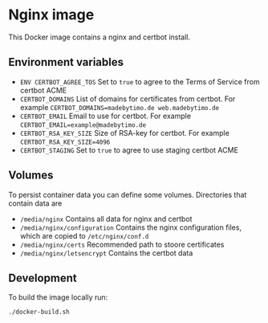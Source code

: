 # Nginx image

This Docker image contains a nginx and certbot install.

## Environment variables

- `ENV CERTBOT_AGREE_TOS`
    Set to `true` to agree to the Terms of Service from certbot ACME
- `CERTBOT_DOMAINS`
    List of domains for certificates from certbot. For example `CERTBOT_DOMAINS=madebytimo.de web.madebytimo.de`
- `CERTBOT_EMAIL`
    Email to use for certbot. For example `CERTBOT_EMAIL=example@madebytimo.de`
- `CERTBOT_RSA_KEY_SIZE`
    Size of RSA-key for certbot. For example `CERTBOT_RSA_KEY_SIZE=4096`
- `CERTBOT_STAGING`
    Set to `true` to agree to use staging certbot ACME

## Volumes

To persist container data you can define some volumes. Directories that contain data are

- `/media/nginx`
    Contains all data for nginx and certbot
- `/media/nginx/configuration`
    Contains the nginx configuration files, which are copied to `/etc/nginx/conf.d`
- `/media/nginx/certs`
    Recommended path to stoore certificates
- `/media/nginx/letsencrypt`
    Contains the certbot data


## Development

To build the image locally run:
```bash
./docker-build.sh
```